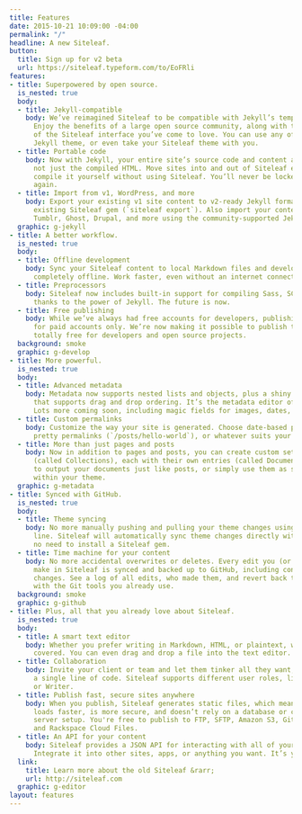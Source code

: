 ```yaml
---
title: Features
date: 2015-10-21 10:09:00 -04:00
permalink: "/"
headline: A new Siteleaf.
button:
  title: Sign up for v2 beta
  url: https://siteleaf.typeform.com/to/EoFRli
features:
- title: Superpowered by open source.
  is_nested: true
  body:
  - title: Jekyll-compatible
    body: We’ve reimagined Siteleaf to be compatible with Jekyll’s templating system.
      Enjoy the benefits of a large open source community, along with the simplicity
      of the Siteleaf interface you’ve come to love. You can use any off-the-shelf
      Jekyll theme, or even take your Siteleaf theme with you.
  - title: Portable code
    body: Now with Jekyll, your entire site’s source code and content are portable,
      not just the compiled HTML. Move sites into and out of Siteleaf easily. Even
      compile it yourself without using Siteleaf. You’ll never be locked into a CMS
      again.
  - title: Import from v1, WordPress, and more
    body: Export your existing v1 site content to v2-ready Jekyll format using the
      existing Siteleaf gem (`siteleaf export`). Also import your content from WordPress,
      Tumblr, Ghost, Drupal, and more using the community-supported Jekyll Import.
  graphic: g-jekyll
- title: A better workflow.
  is_nested: true
  body:
  - title: Offline development
    body: Sync your Siteleaf content to local Markdown files and develop your site
      completely offline. Work faster, even without an internet connection.
  - title: Preprocessors
    body: Siteleaf now includes built-in support for compiling Sass, SCSS, and CoffeeScript,
      thanks to the power of Jekyll. The future is now.
  - title: Free publishing
    body: While we’ve always had free accounts for developers, publishing was reserved
      for paid accounts only. We’re now making it possible to publish to GitHub Pages,
      totally free for developers and open source projects.
  background: smoke
  graphic: g-develop
- title: More powerful.
  is_nested: true
  body:
  - title: Advanced metadata
    body: Metadata now supports nested lists and objects, plus a shiny new interface
      that supports drag and drop ordering. It’s the metadata editor of your dreams.
      Lots more coming soon, including magic fields for images, dates, and more.
  - title: Custom permalinks
    body: Customize the way your site is generated. Choose date-based permalinks (`/2015/10/20/hello-world`),
      pretty permalinks (`/posts/hello-world`), or whatever suits your needs.
  - title: More than just pages and posts
    body: Now in addition to pages and posts, you can create custom sets of content
      (called Collections), each with their own entries (called Documents). Choose
      to output your documents just like posts, or simply use them as super-metadata
      within your theme.
  graphic: g-metadata
- title: Synced with GitHub.
  is_nested: true
  body:
  - title: Theme syncing
    body: No more manually pushing and pulling your theme changes using the command
      line. Siteleaf will automatically sync theme changes directly with GitHub, with
      no need to install a Siteleaf gem.
  - title: Time machine for your content
    body: No more accidental overwrites or deletes. Every edit you (or other authors)
      make in Siteleaf is synced and backed up to GitHub, including content and theme
      changes. See a log of all edits, who made them, and revert back to any state
      with the Git tools you already use.
  background: smoke
  graphic: g-github
- title: Plus, all that you already love about Siteleaf.
  is_nested: true
  body:
  - title: A smart text editor
    body: Whether you prefer writing in Markdown, HTML, or plaintext, we’ve got you
      covered. You can even drag and drop a file into the text editor.
  - title: Collaboration
    body: Invite your client or team and let them tinker all they want, without touching
      a single line of code. Siteleaf supports different user roles, like Admin, Publisher,
      or Writer.
  - title: Publish fast, secure sites anywhere
    body: When you publish, Siteleaf generates static files, which means your site
      loads faster, is more secure, and doesn’t rely on a database or complicated
      server setup. You're free to publish to FTP, SFTP, Amazon S3, GitHub Pages,
      and Rackspace Cloud Files.
  - title: An API for your content
    body: Siteleaf provides a JSON API for interacting with all of your Jekyll content.
      Integrate it into other sites, apps, or anything you want. It’s your data.
  link:
    title: Learn more about the old Siteleaf &rarr;
    url: http://siteleaf.com
  graphic: g-editor
layout: features
---
```


